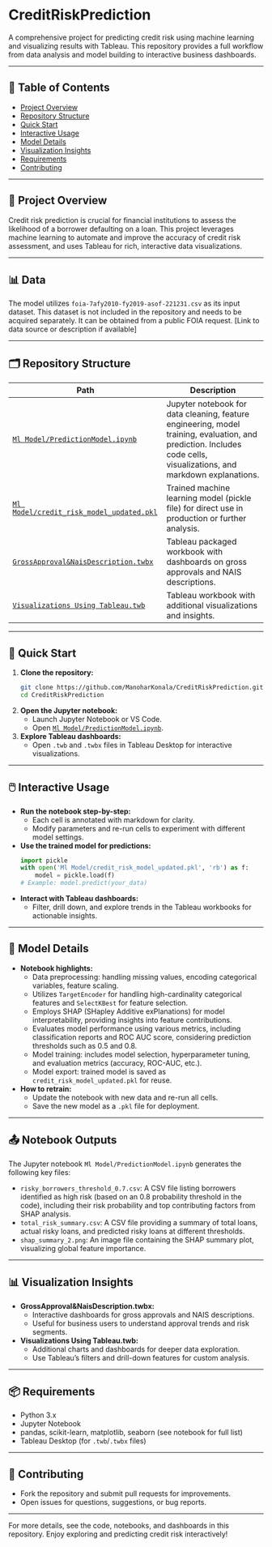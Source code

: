# CreditRiskPrediction

A comprehensive project for predicting credit risk using machine learning and visualizing results with Tableau. This repository provides a full workflow from data analysis and model building to interactive business dashboards.

---

## 📂 Table of Contents
- [Project Overview](#project-overview)
- [Repository Structure](#repository-structure)
- [Quick Start](#quick-start)
- [Interactive Usage](#interactive-usage)
- [Model Details](#model-details)
- [Visualization Insights](#visualization-insights)
- [Requirements](#requirements)
- [Contributing](#contributing)

---

## 📝 Project Overview

Credit risk prediction is crucial for financial institutions to assess the likelihood of a borrower defaulting on a loan. This project leverages machine learning to automate and improve the accuracy of credit risk assessment, and uses Tableau for rich, interactive data visualizations.

---

## 📊 Data

The model utilizes `foia-7afy2010-fy2019-asof-221231.csv` as its input dataset. This dataset is not included in the repository and needs to be acquired separately. It can be obtained from a public FOIA request. [Link to data source or description if available]

---

## 🗂 Repository Structure

| Path | Description |
|------|-------------|
| [`Ml Model/PredictionModel.ipynb`](Ml%20Model/PredictionModel.ipynb) | Jupyter notebook for data cleaning, feature engineering, model training, evaluation, and prediction. Includes code cells, visualizations, and markdown explanations. |
| [`Ml Model/credit_risk_model_updated.pkl`](Ml%20Model/credit_risk_model_updated.pkl) | Trained machine learning model (pickle file) for direct use in production or further analysis. |
| [`GrossApproval&NaisDescription.twbx`](GrossApproval%26NaisDescription.twbx) | Tableau packaged workbook with dashboards on gross approvals and NAIS descriptions. |
| [`Visualizations Using Tableau.twb`](Visualizations%20Using%20Tableau.twb) | Tableau workbook with additional visualizations and insights. |

---

## 🚀 Quick Start

1. **Clone the repository:**
   ```bash
   git clone https://github.com/ManoharKonala/CreditRiskPrediction.git
   cd CreditRiskPrediction
   ```
2. **Open the Jupyter notebook:**
   - Launch Jupyter Notebook or VS Code.
   - Open [`Ml Model/PredictionModel.ipynb`](Ml%20Model/PredictionModel.ipynb).
3. **Explore Tableau dashboards:**
   - Open `.twb` and `.twbx` files in Tableau Desktop for interactive visualizations.

---

## 🖱️ Interactive Usage

- **Run the notebook step-by-step:**
  - Each cell is annotated with markdown for clarity.
  - Modify parameters and re-run cells to experiment with different model settings.
- **Use the trained model for predictions:**
  ```python
  import pickle
  with open('Ml Model/credit_risk_model_updated.pkl', 'rb') as f:
      model = pickle.load(f)
  # Example: model.predict(your_data)
  ```
- **Interact with Tableau dashboards:**
  - Filter, drill down, and explore trends in the Tableau workbooks for actionable insights.

---

## 🤖 Model Details
- **Notebook highlights:**
  - Data preprocessing: handling missing values, encoding categorical variables, feature scaling.
  - Utilizes `TargetEncoder` for handling high-cardinality categorical features and `SelectKBest` for feature selection.
  - Employs SHAP (SHapley Additive exPlanations) for model interpretability, providing insights into feature contributions.
  - Evaluates model performance using various metrics, including classification reports and ROC AUC score, considering prediction thresholds such as 0.5 and 0.8.
  - Model training: includes model selection, hyperparameter tuning, and evaluation metrics (accuracy, ROC-AUC, etc.).
  - Model export: trained model is saved as `credit_risk_model_updated.pkl` for reuse.
- **How to retrain:**
  - Update the notebook with new data and re-run all cells.
  - Save the new model as a `.pkl` file for deployment.

---

## 📤 Notebook Outputs

The Jupyter notebook `Ml Model/PredictionModel.ipynb` generates the following key files:

-   `risky_borrowers_threshold_0.7.csv`: A CSV file listing borrowers identified as high risk (based on an 0.8 probability threshold in the code), including their risk probability and top contributing factors from SHAP analysis.
-   `total_risk_summary.csv`: A CSV file providing a summary of total loans, actual risky loans, and predicted risky loans at different thresholds.
-   `shap_summary_2.png`: An image file containing the SHAP summary plot, visualizing global feature importance.

---

## 📊 Visualization Insights
- **GrossApproval&NaisDescription.twbx:**
  - Interactive dashboards for gross approvals and NAIS descriptions.
  - Useful for business users to understand approval trends and risk segments.
- **Visualizations Using Tableau.twb:**
  - Additional charts and dashboards for deeper data exploration.
  - Use Tableau’s filters and drill-down features for custom analysis.

---

## 📦 Requirements
- Python 3.x
- Jupyter Notebook
- pandas, scikit-learn, matplotlib, seaborn (see notebook for full list)
- Tableau Desktop (for `.twb`/`.twbx` files)

---

## 🤝 Contributing
- Fork the repository and submit pull requests for improvements.
- Open issues for questions, suggestions, or bug reports.

---

For more details, see the code, notebooks, and dashboards in this repository. Enjoy exploring and predicting credit risk interactively!